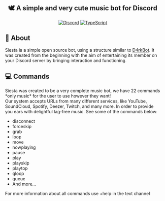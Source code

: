 <div align="center">
  <h2> 🕊 A simple and very cute music bot for Discord </h2>
  
  [![Discord](https://img.shields.io/badge/ADD_IN_YOUR_SERVER-%237289DA.svg?style=for-the-badge&logo=discord&logoColor=white)](https://discord.com/oauth2/authorize?client_id=858734910197071912&permissions=3460168&scope=bot)
  [![TypeScript](https://img.shields.io/badge/typescript-%23007ACC.svg?style=for-the-badge&logo=typescript&logoColor=white)](https://www.typescriptlang.org/)
</div>

<h2>📝 About</h2>
<p>Siesta ia a simple open source bot, using a structure similar to <a href="https://github.com/davidffa/D4rkBot">D4rkBot</a>. It was created from the beginning with the aim of entertaining its member on your Discord server by bringing interaction and functioning.</p>

<h2>💻 Commands</h2>
<p>Siesta was created to be a very complete music bot, we have 22 commands *only music* for the user to use however they want! <br> Our system accepts URLs from many different services, like YouTube, SoundCloud, Spotify, Deezer, Twitch, and many more. In order to provide you ears with delightful lag-free music. See some of the commands below:</p>

<ul>
  <li>disconnect
  <li>forceskip
  <li>grab
  <li>loop
  <li>move
  <li>nowplaying
  <li>pause
  <li>play
  <li>playskip
  <li>playtop
  <li>qloop
  <li>queue
  <li>And more...
</ul>

<p>For more information about all commands use +help in the text channel</p>
